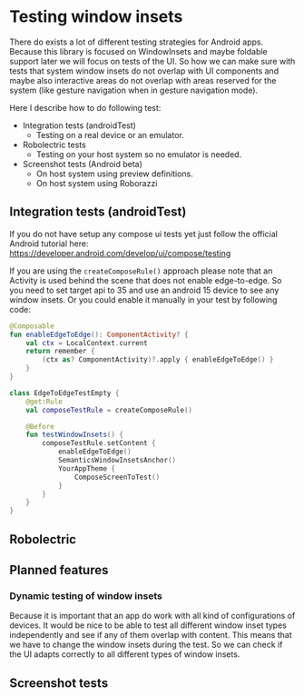 # Testing window insets

There do exists a lot of different testing strategies for Android apps. Because this library is focused on WindowInsets and maybe foldable support later we will focus on tests of the UI. So how we can make sure with tests that system window insets do not overlap with UI components and maybe also interactive areas do not overlap with areas reserved for the system (like gesture navigation when in gesture navigation mode).

Here I describe how to do following test:
- Integration tests (androidTest)
  - Testing on a real device or an emulator.
- Robolectric tests
  - Testing on your host system so no emulator is needed.
- Screenshot tests (Android beta)
  - On host system using preview definitions.
  - On host system using Roborazzi

## Integration tests (androidTest)

If you do not have setup any compose ui tests yet just follow the official Android tutorial here: https://developer.android.com/develop/ui/compose/testing

If you are using the `createComposeRule()` approach please note that an Activity is used behind the scene that does not enable edge-to-edge. So you need to set target api to 35 and use an android 15 device to see any window insets.
Or you could enable it manually in your test by following code:
```kotlin
@Composable
fun enableEdgeToEdge(): ComponentActivity? {
    val ctx = LocalContext.current
    return remember {
        (ctx as? ComponentActivity)?.apply { enableEdgeToEdge() }
    }
}

class EdgeToEdgeTestEmpty {
    @get:Rule
    val composeTestRule = createComposeRule()

    @Before
    fun testWindowInsets() {
        composeTestRule.setContent {
            enableEdgeToEdge()
            SemanticsWindowInsetsAnchor()
            YourAppTheme {
                ComposeScreenToTest()
            }
        }
    }
}
```

## Robolectric



## Planned features

### Dynamic testing of window insets
Because it is important that an app do work with all kind of configurations of devices. It would be nice to be able to test all different window inset types independently and see if any of them overlap with content.
This means that we have to change the window insets during the test. So we can check if the UI adapts correctly to all different types of window insets.

## Screenshot tests

